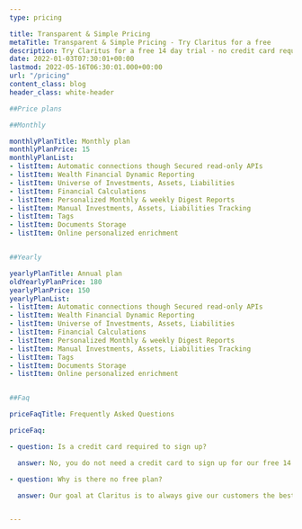 ```yaml
---
type: pricing

title: Transparent & Simple Pricing
metaTitle: Transparent & Simple Pricing - Try Claritus for a free
description: Try Claritus for a free 14 day trial - no credit card required. Upon completing your free trial, you can choose from one of the following plans.
date: 2022-01-03T07:30:01+00:00
lastmod: 2022-05-16T06:30:01.000+00:00
url: "/pricing"
content_class: blog
header_class: white-header

##Price plans

##Monthly

monthlyPlanTitle: Monthly plan
monthlyPlanPrice: 15
monthlyPlanList: 
- listItem: Automatic connections though Secured read-only APIs
- listItem: Wealth Financial Dynamic Reporting
- listItem: Universe of Investments, Assets, Liabilities
- listItem: Financial Calculations
- listItem: Personalized Monthly & weekly Digest Reports
- listItem: Manual Investments, Assets, Liabilities Tracking
- listItem: Tags
- listItem: Documents Storage
- listItem: Online personalized enrichment


##Yearly 

yearlyPlanTitle: Annual plan
oldYearlyPlanPrice: 180
yearlyPlanPrice: 150
yearlyPlanList:
- listItem: Automatic connections though Secured read-only APIs
- listItem: Wealth Financial Dynamic Reporting
- listItem: Universe of Investments, Assets, Liabilities
- listItem: Financial Calculations
- listItem: Personalized Monthly & weekly Digest Reports
- listItem: Manual Investments, Assets, Liabilities Tracking
- listItem: Tags
- listItem: Documents Storage
- listItem: Online personalized enrichment


##Faq 

priceFaqTitle: Frequently Asked Questions

priceFaq:

- question: Is a credit card required to sign up?

  answer: No, you do not need a credit card to sign up for our free 14 day trial! If you decide to continue with Claritus after your trial is over, you will need to put in your credit card.

- question: Why is there no free plan?

  answer: Our goal at Claritus is to always give our customers the best possible service. Using a subscription based service ensures that our goals always align with our customers. Here at Claritus we never have hidden agendas, and our loyalty always is with our customers.


---
```

